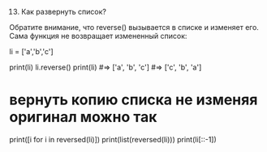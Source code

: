 13. Как развернуть список?

Обратите внимание, что reverse() вызывается в списке и изменяет его. Сама функция не возвращает измененный список:

li = ['a','b','c']

print(li)
li.reverse()
print(li)
#=> ['a', 'b', 'c']
#=> ['c', 'b', 'a']

# вернуть копию списка не изменяя оригинал можно так
print([i for i in reversed(li)])
print(list(reversed(li)))
print(li[::-1])